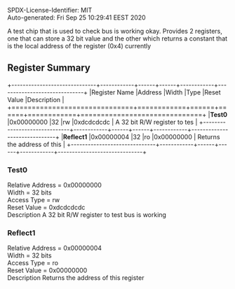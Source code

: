 SPDX-License-Identifier: MIT  
Auto-generated: Fri Sep 25 10:29:41 EEST 2020  

A test chip that is used to check bus is working okay.
Provides 2 registers, one that can store a 32 bit value
and the other which returns a constant that is the local
address of the register (0x4) currently

## Register Summary  

+------------------------------+------------+------+------+------------+------------------------------+
|Register Name                 |Address     |Width |Type  |Reset Value |Description                   |
+==============================+============+======+======+============+==============================+
|**Test0**                     |0x00000000  |32    |rw    |0xdcdcdcdc  | A 32 bit R/W register to tes |
+------------------------------+------------+------+------+------------+------------------------------+
|**Reflect1**                  |0x00000004  |32    |ro    |0x00000000  | Returns the address of this  |
+------------------------------+------------+------+------+------------+------------------------------+

### Test0  

Relative Address = 0x00000000  
Width = 32 bits  
Access Type = rw  
Reset Value = 0xdcdcdcdc  
Description A 32 bit R/W register to test bus is working  


### Reflect1  

Relative Address = 0x00000004  
Width = 32 bits  
Access Type = ro  
Reset Value = 0x00000000  
Description Returns the address of this register  

